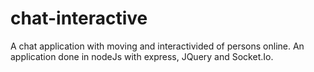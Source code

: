 # chat-interactive
A chat application with moving and interactivided of persons online. An application done in nodeJs with express, JQuery and Socket.Io.
